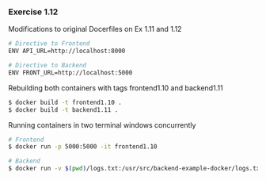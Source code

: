 ### Exercise 1.12

Modifications to original Docerfiles on Ex 1.11 and 1.12
```bash
# Directive to Frontend
ENV API_URL=http://localhost:8000

# Directive to Backend
ENV FRONT_URL=http://localhost:5000
```
Rebuilding both containers with tags frontend1.10 and backend1.11
```bash
$ docker build -t frontend1.10 .
$ docker build -t backend1.11 .
```

Running containers in two terminal windows concurrently
```bash
# Frontend
$ docker run -p 5000:5000 -it frontend1.10

# Backend
$ docker run -v $(pwd)/logs.txt:/usr/src/backend-example-docker/logs.txt -p 8000:8000 -it backend1.11
```

